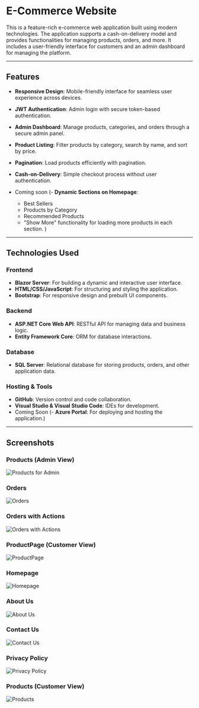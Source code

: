 # E-Commerce Website

This is a feature-rich e-commerce web application built using modern technologies. The application supports a cash-on-delivery model and provides functionalities for managing products, orders, and more. It includes a user-friendly interface for customers and an admin dashboard for managing the platform.

---

## Features

- **Responsive Design**: Mobile-friendly interface for seamless user experience across devices.
- **JWT Authentication**: Admin login with secure token-based authentication.
- **Admin Dashboard**: Manage products, categories, and orders through a secure admin panel.
- **Product Listing**: Filter products by category, search by name, and sort by price.
- **Pagination**: Load products efficiently with pagination.
- **Cash-on-Delivery**: Simple checkout process without user authentication.

- Coming soon (- **Dynamic Sections on Homepage**:
  - Best Sellers
  - Products by Category
  - Recommended Products
  - "Show More" functionality for loading more products in each section.
)

---

## Technologies Used

### Frontend
- **Blazor Server**: For building a dynamic and interactive user interface.
- **HTML/CSS/JavaScript**: For structuring and styling the application.
- **Bootstrap**: For responsive design and prebuilt UI components.

### Backend
- **ASP.NET Core Web API**: RESTful API for managing data and business logic.
- **Entity Framework Core**: ORM for database interactions.

### Database
- **SQL Server**: Relational database for storing products, orders, and other application data.

### Hosting & Tools
- **GitHub**: Version control and code collaboration.
- **Visual Studio & Visual Studio Code**: IDEs for development.
- Coming Soon (- **Azure Portal**: For deploying and hosting the application.)

---
## Screenshots

### Products (Admin View)
![Products for Admin](screenshots/ProductsforAdmin.png)

### Orders
![Orders](screenshots/Orders.png)

### Orders with Actions
![Orders with Actions](screenshots/orderswithactions.png)

### ProductPage (Customer View)
![ProductPage](screenshots/productpage.png)

### Homepage
![Homepage](screenshots/home.png)

### About Us
![About Us](screenshots/aboutus.png)

### Contact Us
![Contact Us](screenshots/contactUs.png)

### Privacy Policy
![Privacy Policy](screenshots/privacy.png)

### Products (Customer View)
![Products](screenshots/Products.png)
